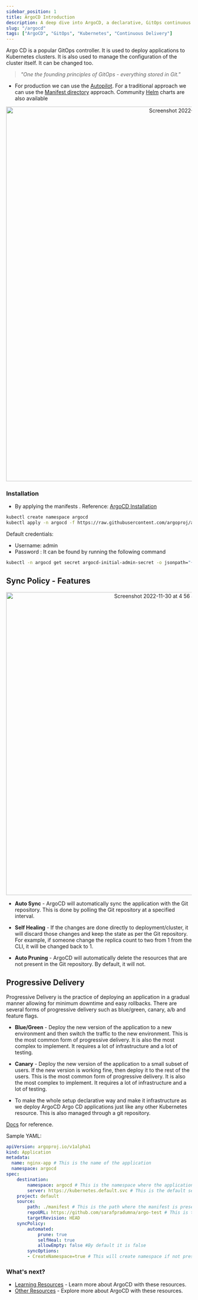 ```yaml
---
sidebar_position: 1
title: ArgoCD Introduction
description: A deep dive into ArgoCD, a declarative, GitOps continuous delivery tool for Kubernetes.
slug: "/argocd"
tags: ["ArgoCD", "GitOps", "Kubernetes", "Continuous Delivery"]
---
```


Argo CD is a popular GitOps controller. It is used to deploy applications to Kubernetes clusters. It is also used to manage the configuration of the cluster itself. It can be changed too.

> _"One the founding principles of GitOps - everything stored in Git."_

- For production we can use the [Autopilot](https://github.com/argoproj-labs/argocd-autopilot). For a traditional approach we can use the [Manifest directory](https://github.com/argoproj/argo-cd/tree/master/manifests) approach. Community [Helm](https://github.com/argoproj/argo-helm/tree/master/charts/argo-cd) charts are also available 

<p align="center"><img width="1014" alt="Screenshot 2022-11-29 at 11 44 57 PM" src="https://user-images.githubusercontent.com/51878265/204613004-e5dace25-7502-487d-acea-86d63c70cc2a.png"></img></p>

### Installation

- By applying the manifests . Reference: [ArgoCD Installation](https://argoproj.github.io/argo-cd/getting_started/#1-install-argo-cd)

```bash
kubectl create namespace argocd
kubectl apply -n argocd -f https://raw.githubusercontent.com/argoproj/argo-cd/stable/manifests/install.yaml
```

Default credentials:

- Username: admin
- Password : It can be found by running the following command

```bash
kubectl -n argocd get secret argocd-initial-admin-secret -o jsonpath="{.data.password}" | base64 -d
```

## Sync Policy - Features

<p align="center"><img width="820" alt="Screenshot 2022-11-30 at 4 56 41 PM" src="https://user-images.githubusercontent.com/51878265/204785046-93eb5b20-31b6-4f2b-b2a4-223f88f18718.png"></img></p>

- **Auto Sync** - ArgoCD will automatically sync the application with the Git repository. This is done by polling the Git repository at a specified interval.

- **Self Healing** - If the changes are done directly to deployment/cluster, it will discard those changes and keep the state as per the Git repository. For example, if someone change the replica count to two from 1 from the CLI, it will be changed back to 1.

- **Auto Pruning** - ArgoCD will automatically delete the resources that are not present in the Git repository. By default, it will not.

## Progressive Delivery

Progressive Delivery is the practice of deploying an application in a gradual manner allowing for minimum downtime and easy rollbacks. There are several forms of progressive delivery such as blue/green, canary, a/b and feature flags.

- **Blue/Green** - Deploy the new version of the application to a new environment and then switch the traffic to the new environment. This is the most common form of progressive delivery. It is also the most complex to implement. It requires a lot of infrastructure and a lot of testing.

- **Canary** - Deploy the new version of the application to a small subset of users. If the new version is working fine, then deploy it to the rest of the users. This is the most common form of progressive delivery. It is also the most complex to implement. It requires a lot of infrastructure and a lot of testing.

- To make the whole setup declarative way and make it infrastructure as we deploy ArgoCD Argo CD applications just like any other Kubernetes resource. This is also managed through a git repository.

[Docs](https://argo-cd.readthedocs.io/en/stable/operator-manual/declarative-setup/) for reference.

Sample YAML:

```YAML
apiVersion: argoproj.io/v1alpha1
kind: Application
metadata:
  name: nginx-app # This is the name of the application
  namespace: argocd 
spec:
    destination:
        namespace: argocd # This is the namespace where the application will be deployed
        server: https://kubernetes.default.svc # This is the default server
    project: default
    source:
        path: ./manifest # This is the path where the manifest is present
        repoURL: https://github.com/sarafpradumna/argo-test # This is the repo where the manifest is present
        targetRevision: HEAD
    syncPolicy:
        automated:
            prune: true
            selfHeal: true
            allowEmpty: false #By default it is false
        syncOptions:
        - CreateNamespace=true # This will create namespace if not present
```

### What's next?

- [Learning Resources](./learning-resources.md) - Learn more about ArgoCD with these resources.
- [Other Resources](./other-resources.md) - Explore more about ArgoCD with these resources.
